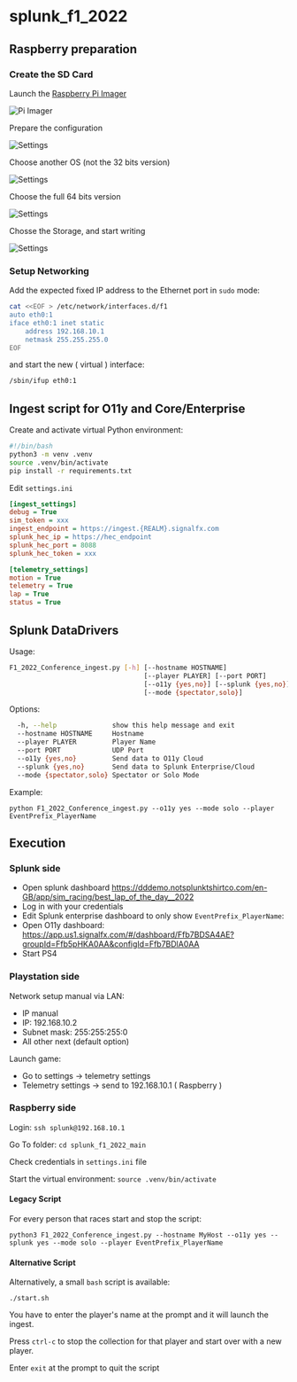 # splunk_f1_2022

## Raspberry preparation

### Create the SD Card

Launch the [Raspberry Pi Imager](https://www.raspberrypi.com/software/)

![Pi Imager](assets/pi-imager.png)

Prepare the configuration

![Settings](assets/settings.png)

Choose another OS (not the 32 bits version)

![Settings](assets/OS-Other.png)

Choose the full 64 bits version

![Settings](assets/OS-64bits.png)

Chosse the Storage, and start writing

![Settings](assets/Storage.png)

### Setup Networking

Add the expected fixed IP address to the Ethernet port in `sudo` mode:

```sh
cat <<EOF > /etc/network/interfaces.d/f1
auto eth0:1
iface eth0:1 inet static
    address 192.168.10.1
    netmask 255.255.255.0
EOF
```

and start the new ( virtual ) interface:

```sh
/sbin/ifup eth0:1
```

## Ingest script for O11y and Core/Enterprise

Create and activate virtual Python environment:

```sh
#!/bin/bash
python3 -m venv .venv
source .venv/bin/activate
pip install -r requirements.txt
```

Edit `settings.ini`

```ini
[ingest_settings]
debug = True
sim_token = xxx
ingest_endpoint = https://ingest.{REALM}.signalfx.com
splunk_hec_ip = https://hec_endpoint
splunk_hec_port = 8088
splunk_hec_token = xxx

[telemetry_settings]
motion = True
telemetry = True
lap = True
status = True
```

## Splunk DataDrivers

Usage:

```sh
F1_2022_Conference_ingest.py [-h] [--hostname HOSTNAME]
                                  [--player PLAYER] [--port PORT]
                                  [--o11y {yes,no}] [--splunk {yes,no}]
                                  [--mode {spectator,solo}]
```

Options:

```sh
  -h, --help              show this help message and exit
  --hostname HOSTNAME     Hostname
  --player PLAYER         Player Name
  --port PORT             UDP Port
  --o11y {yes,no}         Send data to O11y Cloud
  --splunk {yes,no}       Send data to Splunk Enterprise/Cloud
  --mode {spectator,solo} Spectator or Solo Mode
```

Example:

```python F1_2022_Conference_ingest.py --o11y yes --mode solo --player EventPrefix_PlayerName```

## Execution

### Splunk side

- Open splunk dashboard <https://dddemo.notsplunktshirtco.com/en-GB/app/sim_racing/best_lap_of_the_day__2022>
- Log in with your credentials
- Edit Splunk enterprise dashboard to only show `EventPrefix_PlayerName`:
- Open O11y dashboard: <https://app.us1.signalfx.com/#/dashboard/Ffb7BDSA4AE?groupId=Ffb5pHKA0AA&configId=Ffb7BDlA0AA>
- Start PS4

### Playstation side

Network setup manual via LAN:

- IP manual
- IP: 192.168.10.2
- Subnet mask: 255:255:255:0
- All other next (default option)

Launch game:

- Go to settings -> telemetry settings
- Telemetry settings -> send to 192.168.10.1 ( Raspberry )

### Raspberry side

Login:
`ssh splunk@192.168.10.1`

Go To folder:
`cd splunk_f1_2022_main`

Check credentials in `settings.ini` file

Start the virtual environment: `source .venv/bin/activate`

#### Legacy Script

For every person that races start and stop the script:

`python3 F1_2022_Conference_ingest.py --hostname MyHost --o11y yes --splunk yes --mode solo --player EventPrefix_PlayerName
`

#### Alternative Script

Alternatively, a small `bash` script is available:

`./start.sh`

You have to enter the player's name at the prompt and it will launch the ingest.

Press `ctrl-c` to stop the collection for that player and start over with a new player.

Enter `exit` at the prompt to quit the script
